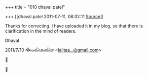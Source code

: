 +++
title = "010 dhaval patel"

+++
[[dhaval patel	2011-07-11, 08:02:11 [Source](https://groups.google.com/g/samskrita/c/yZCYttQRKF8)]]



Thanks for correcting. I have uploaded it in my blog, so that there is clarification in the mind of readers.

  

Dhaval  
  

2011/7/10 श्रीमल्ललितालालितः \<[lalitaa...@gmail.com]()\>  





